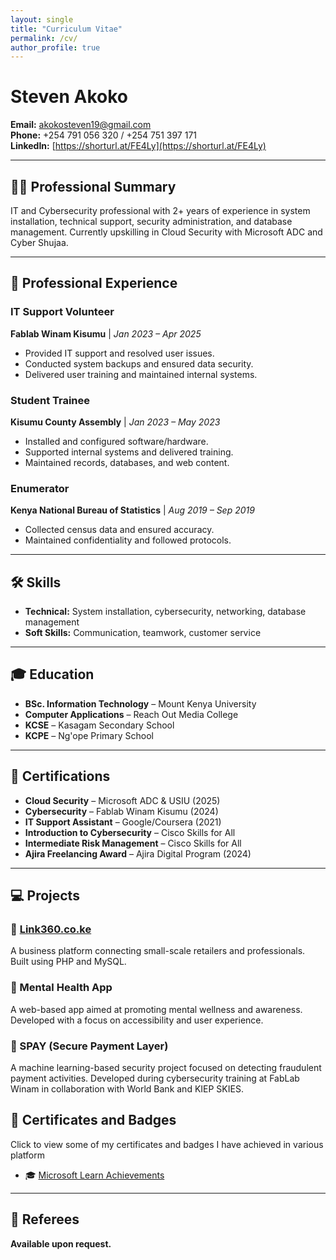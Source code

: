 ```yaml
---
layout: single
title: "Curriculum Vitae"
permalink: /cv/
author_profile: true
---
```


# Steven Akoko

**Email:** [akokosteven19@gmail.com](mailto:akokosteven19@gmail.com)  
**Phone:** +254 791 056 320 / +254 751 397 171  
**LinkedIn:** [https://shorturl.at/FE4Ly](https://shorturl.at/FE4Ly)

---

## 👨‍💻 Professional Summary

IT and Cybersecurity professional with 2+ years of experience in system installation, technical support, security administration, and database management. Currently upskilling in Cloud Security with Microsoft ADC and Cyber Shujaa.

---

## 💼 Professional Experience

### IT Support Volunteer  
**Fablab Winam Kisumu** | *Jan 2023 – Apr 2025*  
- Provided IT support and resolved user issues.  
- Conducted system backups and ensured data security.  
- Delivered user training and maintained internal systems.

### Student Trainee  
**Kisumu County Assembly** | *Jan 2023 – May 2023*  
- Installed and configured software/hardware.  
- Supported internal systems and delivered training.  
- Maintained records, databases, and web content.

### Enumerator  
**Kenya National Bureau of Statistics** | *Aug 2019 – Sep 2019*  
- Collected census data and ensured accuracy.  
- Maintained confidentiality and followed protocols.

---

## 🛠 Skills

- **Technical:** System installation, cybersecurity, networking, database management  
- **Soft Skills:** Communication, teamwork, customer service

---

## 🎓 Education

- **BSc. Information Technology** – Mount Kenya University  
- **Computer Applications** – Reach Out Media College  
- **KCSE** – Kasagam Secondary School  
- **KCPE** – Ng'ope Primary School

---

## 📜 Certifications

- **Cloud Security** – Microsoft ADC & USIU (2025)  
- **Cybersecurity** – Fablab Winam Kisumu (2024)  
- **IT Support Assistant** – Google/Coursera (2021)  
- **Introduction to Cybersecurity** – Cisco Skills for All  
- **Intermediate Risk Management** – Cisco Skills for All  
- **Ajira Freelancing Award** – Ajira Digital Program (2024)

---

## 💻 Projects

### 🔗 [Link360.co.ke](https://link360.co.ke)  
A business platform connecting small-scale retailers and professionals. Built using PHP and MySQL.

### 🧠 Mental Health App  
A web-based app aimed at promoting mental wellness and awareness. Developed with a focus on accessibility and user experience.

### 🔐 SPAY (Secure Payment Layer)  
A machine learning-based security project focused on detecting fraudulent payment activities. Developed during cybersecurity training at FabLab Winam in collaboration with World Bank and KIEP SKIES.

## 🏅 Certificates and Badges 

Click to view some of my certificates and badges I have achieved in various platform 
- 🎓 [Microsoft Learn Achievements](https://learn.microsoft.com/en-us/users/stevenakoko-0390/)

---

## 👥 Referees

**Available upon request.**
